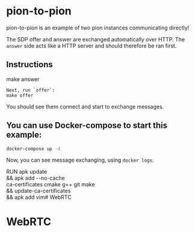 # pion-to-pion
pion-to-pion is an example of two pion instances communicating directly!

The SDP offer and answer are exchanged automatically over HTTP.
The `answer` side acts like a HTTP server and should therefore be ran first.

## Instructions
make answer
```
Next, run `offer`:
make offer
```

You should see them connect and start to exchange messages.

## You can use Docker-compose to start this example:
```sh
docker-compose up -d
```

Now, you can see message exchanging, using `docker logs`.

RUN apk update \
 && apk add --no-cache \
        ca-certificates cmake g++ git make \
 && update-ca-certificates \
 && apk add vim# WebRTC
# WebRTC
